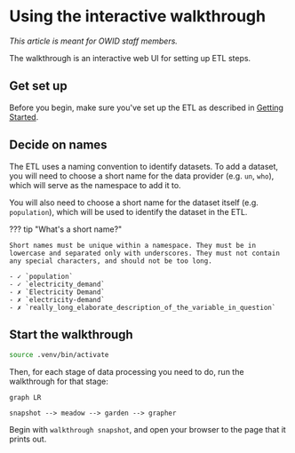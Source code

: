 # Using the interactive walkthrough

_This article is meant for OWID staff members._

The walkthrough is an interactive web UI for setting up ETL steps.

## Get set up

Before you begin, make sure you've set up the ETL as described in [Getting Started](../getting-started/index.md).

## Decide on names

The ETL uses a naming convention to identify datasets. To add a dataset, you will need to choose a short name for the data provider (e.g. `un`, `who`), which will serve as the namespace to add it to.

You will also need to choose a short name for the dataset itself (e.g. `population`), which will be used to identify the dataset in the ETL.

??? tip "What's a short name?"

    Short names must be unique within a namespace. They must be in lowercase and separated only with underscores. They must not contain any special characters, and should not be too long.

    - ✓ `population`
    - ✓ `electricity_demand`
    - ✗ `Electricity Demand`
    - ✗ `electricity-demand`
    - ✗ `really_long_elaborate_description_of_the_variable_in_question`

## Start the walkthrough

```bash
source .venv/bin/activate
```

Then, for each stage of data processing you need to do, run the walkthrough for that stage:

```mermaid
graph LR

snapshot --> meadow --> garden --> grapher
```

Begin with `walkthrough snapshot`, and open your browser to the page that it prints out.
